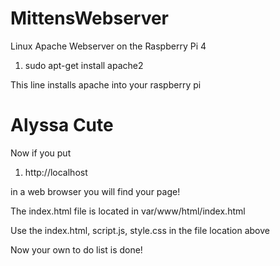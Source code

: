 # MittensWebserver
Linux Apache Webserver on the Raspberry Pi 4
<ol class="hoverEnabled godzillaEnlighterJS EnlighterJS" style="display: block;">
    <li class=" odd">
        <span class="">sudo apt-get install apache2</span>
    </li>
</ol>

This line installs apache into your raspberry pi
# Alyssa Cute

Now if you put 

<ol class="hoverEnabled godzillaEnlighterJS EnlighterJS" style="display: block;">
    <li class=" odd">
        <span class="">http://localhost</span>
    </li>
</ol>

in a web browser you will find your page!

The index.html file is located in var/www/html/index.html

Use the index.html, script.js, style.css in the file location above

Now your own to do list is done!